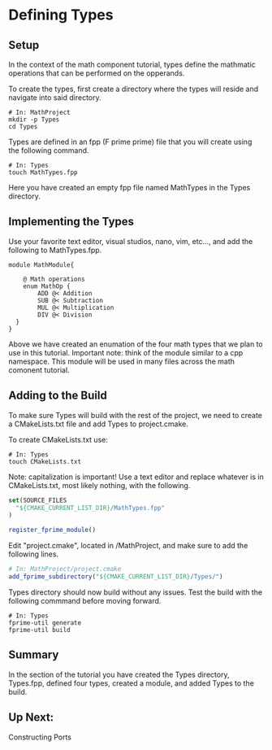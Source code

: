 # Defining Types 

## Setup

In the context of the math component tutorial, types define the mathmatic operations that can be performed on the opperands.

To create the types, first create a directory where the types will reside and navigate into said directory. 

```shell
# In: MathProject 
mkdir -p Types 
cd Types
``` 

Types are defined in an fpp (F prime prime) file that you will create using the following command.

```shell 
# In: Types
touch MathTypes.fpp
```
Here you have created an empty fpp file named MathTypes in the Types directory.

## Implementing the Types 

Use your favorite text editor, visual studios, nano, vim, etc..., and add the following to MathTypes.fpp.

```
module MathModule{ 

    @ Math operations
    enum MathOp {
        ADD @< Addition
        SUB @< Subtraction
        MUL @< Multiplication
        DIV @< Division
  }
}
```
Above we have created an enumation of the four math types that we plan to use in this tutorial. Important note: think of the module similar to a cpp namespace. This module will be used in many files across the math comonent tutorial.

## Adding to the Build 

To make sure Types will build with the rest of the project, we need to create a CMakeLists.txt file and add Types to project.cmake. 

To create CMakeLists.txt use:

```shell 
# In: Types
touch CMakeLists.txt 
```

Note: capitalization is important! Use a text editor and replace whatever is in CMakeLists.txt, most likely nothing, with the following.

```cmake 
set(SOURCE_FILES
  "${CMAKE_CURRENT_LIST_DIR}/MathTypes.fpp"
)

register_fprime_module()
```

Edit "project.cmake", located in /MathProject, and make sure to add the following lines. 

```cmake 
# In: MathProject/project.cmake
add_fprime_subdirectory("${CMAKE_CURRENT_LIST_DIR}/Types/")
```

Types directory should now build without any issues. Test the build with the following commmand before moving forward.

```shell 
# In: Types 
fprime-util generate
fprime-util build 
```

## Summary 
In the section of the tutorial you have created the Types directory, Types.fpp, defined four types, created a module, and added Types to the build. 

## Up Next: 

Constructing Ports 
